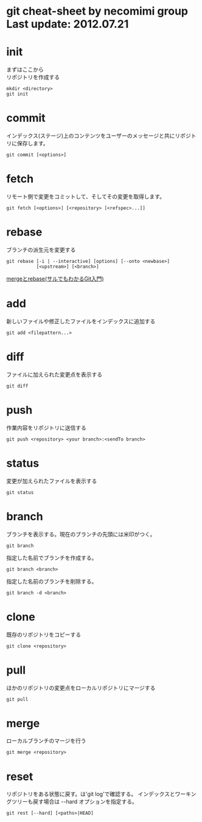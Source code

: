 git cheat-sheet by necomimi group
Last update: 2012.07.21
=======

# init
まずはここから  
リポジトリを作成する  

    mkdir <directory>
    git init

# commit
インデックス(ステージ)上のコンテンツをユーザーのメッセージと共にリポジトリに保存します。

    git commit [<options>]

# fetch
リモート側で変更をコミットして、そしてその変更を取得します。

    git fetch [<options>] [<repository> [<refspec>...]]

# rebase
ブランチの派生元を変更する

    git rebase [-i | --interactive] [options] [--onto <newbase>]
               [<upstream>] [<branch>]
[mergeとrebase(サルでもわかるGit入門)](http://www.backlog.jp/git-guide/stepup/stepup1_4.html)

# add
新しいファイルや修正したファイルをインデックスに追加する

    git add <filepattern...>


# diff
ファイルに加えられた変更点を表示する

    git diff

# push
作業内容をリポジトリに送信する

    git push <repository> <your branch>:<sendTo branch>


# status
変更が加えられたファイルを表示する

    git status

# branch
ブランチを表示する。現在のブランチの先頭には米印がつく。

    git branch

指定した名前でブランチを作成する。

    git branch <branch>

指定した名前のブランチを削除する。

    git branch -d <branch>

# clone
既存のリポジトリをコピーする

    git clone <repository>

# pull
ほかのリポジトリの変更点をローカルリポジトリにマージする

    git pull
    
# merge
ローカルブランチのマージを行う

    git merge <repository>

# reset
リポジトリをある状態に戻す。<paths>は'git log'で確認する。
インデックスとワーキングツリーも戻す場合は --hard オプションを指定する。

    git rest [--hard] [<paths>|HEAD]
